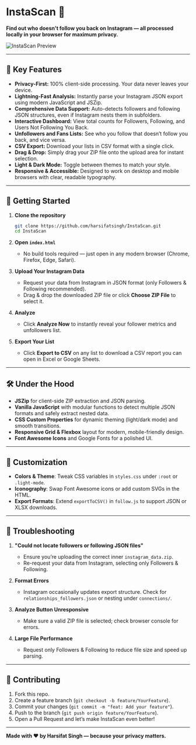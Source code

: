 # InstaScan 🚀

**Find out who doesn't follow you back on Instagram — all processed locally in your browser for maximum privacy.**

![InstaScan Preview](./img/Screenshot%202025-05-09%20at%207.16.11 PM.png)

---

## 🌟 Key Features

* **Privacy-First:** 100% client-side processing. Your data never leaves your device.
* **Lightning-Fast Analysis:** Instantly parse your Instagram JSON export using modern JavaScript and JSZip.
* **Comprehensive Data Support:** Auto-detects followers and following JSON structures, even if Instagram nests them in subfolders.
* **Interactive Dashboard:** View total counts for Followers, Following, and Users Not Following You Back.
* **Unfollowers and Fans Lists:** See who you follow that doesn’t follow you back, and vice versa.
* **CSV Export:** Download your lists in CSV format with a single click.
* **Drag & Drop:** Simply drag your ZIP file onto the upload area for instant selection.
* **Light & Dark Mode:** Toggle between themes to match your style.
* **Responsive & Accessible:** Designed to work on desktop and mobile browsers with clear, readable typography.

---

## 🚀 Getting Started

1. **Clone the repository**

   ```bash
   git clone https://github.com/harsifatsingh/InstaScan.git
   cd InstaScan
   ```

2. **Open `index.html`**

   * No build tools required — just open in any modern browser (Chrome, Firefox, Edge, Safari).

3. **Upload Your Instagram Data**

   * Request your data from Instagram in JSON format (only Followers & Following recommended).
   * Drag & drop the downloaded ZIP file or click **Choose ZIP File** to select it.

4. **Analyze**

   * Click **Analyze Now** to instantly reveal your follower metrics and unfollowers list.

5. **Export Your List**

   * Click **Export to CSV** on any list to download a CSV report you can open in Excel or Google Sheets.

---

## 🛠️ Under the Hood

* **JSZip** for client-side ZIP extraction and JSON parsing.
* **Vanilla JavaScript** with modular functions to detect multiple JSON formats and safely extract nested data.
* **CSS Custom Properties** for dynamic theming (light/dark mode) and smooth transitions.
* **Responsive Grid & Flexbox** layout for modern, mobile-friendly design.
* **Font Awesome Icons** and Google Fonts for a polished UI.

---

## 🎨 Customization

* **Colors & Theme**: Tweak CSS variables in `styles.css` under `:root` or `.light-mode`.
* **Iconography**: Swap Font Awesome icons or add custom SVGs in the HTML.
* **Export Formats**: Extend `exportToCSV()` in `follow.js` to support JSON or XLSX downloads.

---

## 🐞 Troubleshooting

1. **"Could not locate followers or following JSON files"**

   * Ensure you’re uploading the correct inner `instagram_data.zip`.
   * Re-request your data from Instagram, selecting only Followers & Following.

2. **Format Errors**

   * Instagram occasionally updates export structure. Check for `relationships_followers.json` or nesting under `connections/`.

3. **Analyze Button Unresponsive**

   * Make sure a valid ZIP file is selected; check browser console for errors.

4. **Large File Performance**

   * Request only Followers & Following to reduce file size and speed up parsing.

---

## 🤝 Contributing

1. Fork this repo.
2. Create a feature branch (`git checkout -b feature/YourFeature`).
3. Commit your changes (`git commit -m "feat: Add your feature"`).
4. Push to the branch (`git push origin feature/YourFeature`).
5. Open a Pull Request and let’s make InstaScan even better!

---

**Made with ❤️ by Harsifat Singh — because your privacy matters.**
